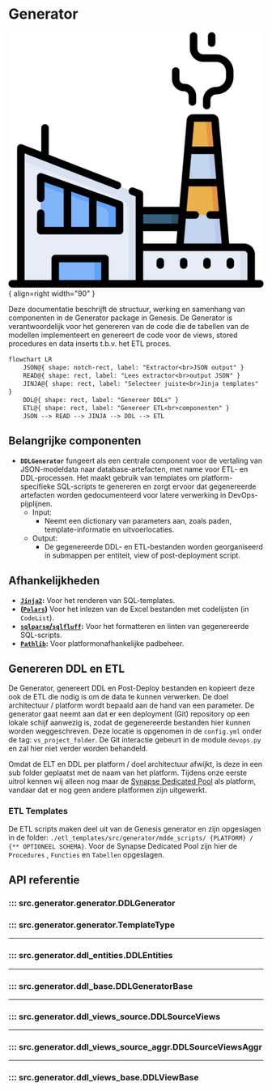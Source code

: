 # Generator

![Generator](images/generator.png){ align=right width="90" }

Deze documentatie beschrijft de structuur, werking en samenhang van componenten in de Generator package in Genesis. De Generator is verantwoordelijk voor het genereren van de code die de tabellen van de modellen implementeert en genereert de code voor de views, stored procedures en data inserts t.b.v. het ETL proces.

```mermaid
flowchart LR
    JSON@{ shape: notch-rect, label: "Extractor<br>JSON output" }
    READ@{ shape: rect, label: "Lees extractor<br>output JSON" }
    JINJA@{ shape: rect, label: "Selecteer juiste<br>Jinja templates" }
    DDL@{ shape: rect, label: "Genereer DDLs" }
    ETL@{ shape: rect, label: "Genereer ETL<br>componenten" }
    JSON --> READ --> JINJA --> DDL --> ETL
```

## Belangrijke componenten

* **`DDLGenerator`** fungeert als een centrale component voor de vertaling van JSON-modeldata naar database-artefacten, met name voor ETL- en DDL-processen. Het maakt gebruik van templates om platform-specifieke SQL-scripts te genereren en zorgt ervoor dat gegenereerde artefacten worden gedocumenteerd voor latere verwerking in DevOps-pijplijnen.
    * Input:
        * Neemt een dictionary van parameters aan, zoals paden, template-informatie en uitvoerlocaties.
    * Output:
        * De gegenereerde DDL- en ETL-bestanden worden georganiseerd in submappen per entiteit, view of post-deployment script.

## Afhankelijkheden

* **[`Jinja2`](https://jinja.palletsprojects.com/en/stable/):** Voor het renderen van SQL-templates.
* **([`Polars`](https://pola.rs/))** Voor het inlezen van de Excel bestanden met codelijsten (in `CodeList`).
* **[`sqlparse`/`sqlfluff`](https://sqlfluff.com/):** Voor het formatteren en linten van gegenereerde SQL-scripts.
* **[`Pathlib`](https://docs.python.org/3/library/pathlib.html):** Voor platformonafhankelijke padbeheer.

## Genereren DDL en ETL

De Generator, genereert DDL en Post-Deploy bestanden en kopieert deze ook de ETL die nodig is om de data te kunnen verwerken. De doel architectuur / platform wordt bepaald aan de hand van een parameter.
De generator gaat neemt aan dat er een deployment (Git) repository op een lokale schijf aanwezig is, zodat de gegenereerde bestanden hier kunnen worden weggeschreven. Deze locatie is opgenomen in de ```config.yml``` onder de tag: ```vs_project_folder```.
De Git interactie gebeurt in de module ```devops.py``` en zal hier niet verder worden behandeld.

Omdat de ELT en DDL per platform / doel architectuur afwijkt, is deze in een sub folder geplaatst met de naam van het platform. Tijdens onze eerste uitrol kennen wij alleen nog maar de [Synapse Dedicated Pool](https://learn.microsoft.com/en-us/azure/synapse-analytics/sql-data-warehouse/sql-data-warehouse-overview-what-is) als platform, vandaar dat er nog geen andere platformen zijn uitgewerkt.

### ETL Templates

De ETL scripts maken deel uit van de Genesis generator en zijn opgeslagen in de folder: ``` ./etl_templates/src/generator/mdde_scripts/ {PLATFORM} / {** OPTIONEEL SCHEMA} ```.
Voor de Synapse Dedicated Pool zijn hier de ```Procedures``` , ```Functies``` en ```Tabellen``` opgeslagen.

## API referentie

### ::: src.generator.generator.DDLGenerator

### ::: src.generator.generator.TemplateType

---

### ::: src.generator.ddl_entities.DDLEntities

---

### ::: src.generator.ddl_base.DDLGeneratorBase

---

### ::: src.generator.ddl_views_source.DDLSourceViews

---

### ::: src.generator.ddl_views_source_aggr.DDLSourceViewsAggr

---

### ::: src.generator.ddl_views_base.DDLViewBase
